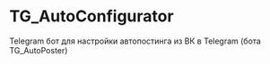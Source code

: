 # TG_AutoConfigurator
Telegram бот для настройки автопостинга из ВК в Telegram (бота TG_AutoPoster)
